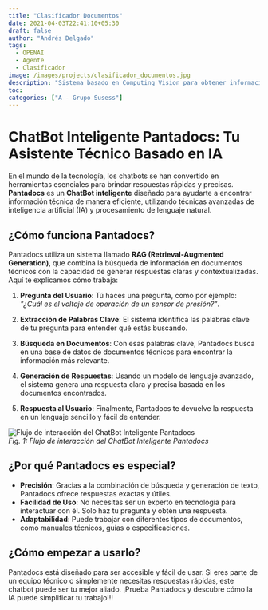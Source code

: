 ```yaml
---
title: "Clasificador Documentos"
date: 2021-04-03T22:41:10+05:30
draft: false
author: "Andrés Delgado"
tags:
  - OPENAI
  - Agente
  - Clasificador
image: /images/projects/clasificador_documentos.jpg
description: "Sistema basado en Computing Vision para obtener información de documentos técnicos."
toc:
categories: ["A - Grupo Susess"]
---
```


# ChatBot Inteligente Pantadocs: Tu Asistente Técnico Basado en IA

En el mundo de la tecnología, los chatbots se han convertido en herramientas esenciales para brindar respuestas rápidas y precisas. **Pantadocs** es un **ChatBot inteligente** diseñado para ayudarte a encontrar información técnica de manera eficiente, utilizando técnicas avanzadas de inteligencia artificial (IA) y procesamiento de lenguaje natural.

## ¿Cómo funciona Pantadocs?

Pantadocs utiliza un sistema llamado **RAG (Retrieval-Augmented Generation)**, que combina la búsqueda de información en documentos técnicos con la capacidad de generar respuestas claras y contextualizadas. Aquí te explicamos cómo trabaja:

1. **Pregunta del Usuario**: Tú haces una pregunta, como por ejemplo: _"¿Cuál es el voltaje de operación de un sensor de presión?"_.

2. **Extracción de Palabras Clave**: El sistema identifica las palabras clave de tu pregunta para entender qué estás buscando.

3. **Búsqueda en Documentos**: Con esas palabras clave, Pantadocs busca en una base de datos de documentos técnicos para encontrar la información más relevante.

4. **Generación de Respuestas**: Usando un modelo de lenguaje avanzado, el sistema genera una respuesta clara y precisa basada en los documentos encontrados.

5. **Respuesta al Usuario**: Finalmente, Pantadocs te devuelve la respuesta en un lenguaje sencillo y fácil de entender.

![Flujo de interacción del ChatBot Inteligente Pantadocs](/images/projects/flujo.png)  
_Fig. 1: Flujo de interacción del ChatBot Inteligente Pantadocs_

## ¿Por qué Pantadocs es especial?

- **Precisión**: Gracias a la combinación de búsqueda y generación de texto, Pantadocs ofrece respuestas exactas y útiles.
- **Facilidad de Uso**: No necesitas ser un experto en tecnología para interactuar con él. Solo haz tu pregunta y obtén una respuesta.
- **Adaptabilidad**: Puede trabajar con diferentes tipos de documentos, como manuales técnicos, guías o especificaciones.

## ¿Cómo empezar a usarlo?

Pantadocs está diseñado para ser accesible y fácil de usar. Si eres parte de un equipo técnico o simplemente necesitas respuestas rápidas, este chatbot puede ser tu mejor aliado. ¡Prueba Pantadocs y descubre cómo la IA puede simplificar tu trabajo!!!
